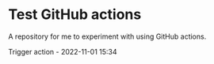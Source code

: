 # Test GitHub actions

A repository for me to experiment with using GitHub actions.

Trigger action - 2022-11-01 15:34

